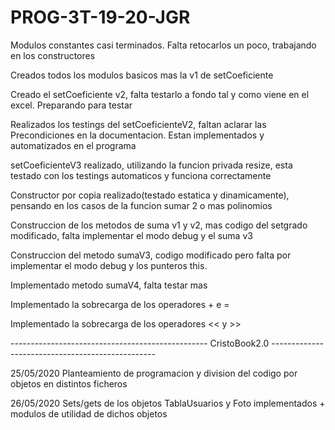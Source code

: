 # PROG-3T-19-20-JGR

Modulos constantes casi terminados. Falta retocarlos un poco, trabajando en los constructores

Creados todos los modulos basicos mas la v1 de setCoeficiente

Creado el setCoeficiente v2, falta testarlo a fondo tal y como viene en el excel. Preparando para testar

Realizados los testings del setCoeficienteV2, faltan aclarar las Precondiciones en la documentacion. Estan implementados y automatizados en el programa

setCoeficienteV3 realizado, utilizando la funcion privada resize, esta testado con los testings automaticos y funciona correctamente

Constructor por copia realizado(testado estatica y dinamicamente), pensando en los casos de la funcion sumar 2 o mas polinomios

Construccion de los metodos de suma v1 y v2, mas codigo del setgrado modificado, falta implementar el modo debug y el suma v3

Construccion del metodo sumaV3, codigo modificado pero falta por implementar el modo debug y los punteros this.

Implementado metodo sumaV4, falta testar mas

Implementado la sobrecarga de los operadores + e = 

Implementado la sobrecarga de los operadores << y >> 



------------------------------------------------- CristoBook2.0 -------------------------------------------------

25/05/2020 Planteamiento de programacion y division del codigo por objetos en distintos ficheros

26/05/2020 Sets/gets de los objetos TablaUsuarios y Foto implementados + modulos de utilidad de dichos objetos
